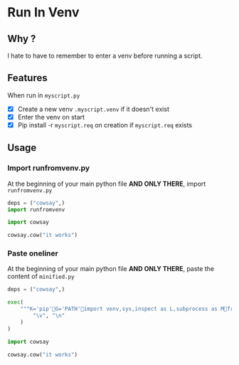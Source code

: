 # Run In Venv

## Why ?

I hate to have to remember to enter a venv before running a script.

## Features

When run in `myscript.py`

- [x] Create a new venv `.myscript.venv` if it doesn't exist
- [x] Enter the venv on start
- [x] Pip install -r `myscript.req` on creation if `myscript.req` exists

## Usage

### Import runfromvenv.py

At the beginning of your main python file **AND ONLY THERE**, import `runfromvenv.py`

```py
deps = ("cowsay",)
import runfromvenv

import cowsay

cowsay.cow("it works")
```

### Paste oneliner

At the beginning of your main python file **AND ONLY THERE**, paste the content
of `minified.py`

```py
deps = ("cowsay",)

exec(
    """K='pip'G='PATH'import venv,sys,inspect as L,subprocess as Mfrom os.path import realpath as C,dirname as N,join as D,basename as H,isdir,splitext as Ofrom os import environ as A,execvp as PI=next(reversed(L.stack())).frameE=C(I.f_globals['__file__'])Q=N(E)R=O(H(E))[0]B=D(Q,f".{R}.venv")if not isdir(B):A['P']=G;venv.create(B,with_pip=True)J=D(B,'bin')F=C(sys.executable)if F!=C(D(J,H(F))):A.update({'VIRTUAL_ENV':B,G:f"{J}:{A[G]}"});P(E,sys.argv)if'P'in A:	for S in (('--upgrade',K,'setuptools','wheel'),I.f_locals['deps']):M.check_call([F,'-m',K,'install',*(S)])""".replace(
        "\v", "\n"
    )
)

import cowsay

cowsay.cow("it works")
```
